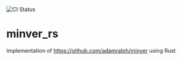 ![CI Status](https://github.com/dktrotti/minver_rs/actions/workflows/rust.yml/badge.svg)
# minver_rs

Implementation of https://github.com/adamralph/minver using Rust
